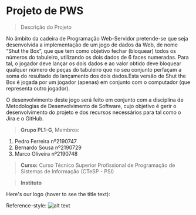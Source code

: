 # Projeto de PWS
> Descrição do Projeto

No âmbito da cadeira de Programação Web-Servidor pretende-se que seja desenvolvida a implementação de um jogo de dados da Web, de nome “Shut the Box”, que que  tem como objetivo fechar (bloquear) todos os números do tabuleiro, utilizando os dois dados de 6 faces numeradas. Para tal, o jogador deve lançar os dois dados e ao valor obtido deve bloquear qualquer número de peças do tabuleiro que no seu conjunto perfaçam a soma do resultado do lançamento dos dois dados.Esta versão de Shut the Box é jogada por um jogador (apenas) em conjunto com o computador (que representa outro jogador).
 
O desenvolvimento deste jogo será feito em conjunto com a disciplina de Metodologias de Desenvolvimento de Software, cujo objetivo é gerir o desenvolvimento do projeto e dos recursos necessários para tal como o Jira e o GitHub.

> **Grupo PL1-G**, Membros:

1. Pedro Ferreira nº2190747
2. Bernardo Sousa nº2190729
3. Marco Oliveira nº2190748

> **Curso:** Curso Técnico Superior Profissional de Programação de Sistemas de Informação (CTeSP - PSI)

>**Instituto**

Here's our logo (hover to see the title text):

Reference-style: 
![alt text][logo]

[logo]: https://www.ipleiria.pt/wp-content/themes/ipleiria/img/logo_ipl_header.png "Logo do IPLeiria"
